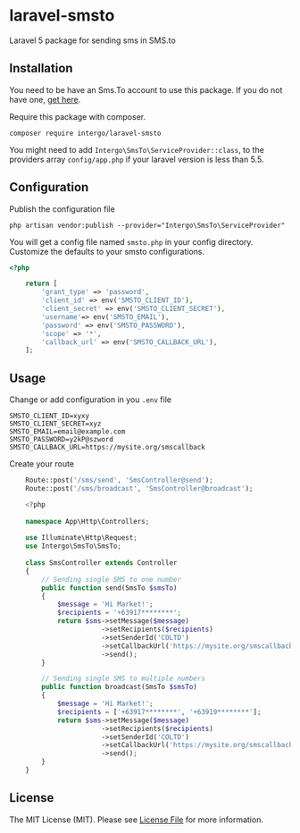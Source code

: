 # laravel-smsto
Laravel 5 package for sending sms in SMS.to


## Installation

You need to be have an Sms.To account to use this package. If you do not have one, [get here](https://sms.to).

Require this package with composer.

```shell
composer require intergo/laravel-smsto
```

You might need to add `Intergo\SmsTo\ServiceProvider::class`, to the providers array `config/app.php` if your laravel version is less than 5.5.

## Configuration

Publish the configuration file

```shell
php artisan vendor:publish --provider="Intergo\SmsTo\ServiceProvider"
```

You will get a config file named `smsto.php` in your config directory. Customize the defaults to your smsto configurations.


```php
<?php

	return [
	    'grant_type' => 'password',
	    'client_id' => env('SMSTO_CLIENT_ID'),
	    'client_secret' => env('SMSTO_CLIENT_SECRET'),
	    'username'=> env('SMSTO_EMAIL'),
	    'password' => env('SMSTO_PASSWORD'),
	    'scope' => '*',
	    'callback_url' => env('SMSTO_CALLBACK_URL'),
	];
```


## Usage

Change or add configuration in you `.env` file

```shell
SMSTO_CLIENT_ID=xyxy
SMSTO_CLIENT_SECRET=xyz
SMSTO_EMAIL=email@example.com
SMSTO_PASSWORD=y2kP@szword
SMSTO_CALLBACK_URL=https://mysite.org/smscallback
```

Create your route

```php
    Route::post('/sms/send', 'SmsController@send');
    Route::post('/sms/broadcast', 'SmsController@broadcast');
```

```php
    <?php
    
    namespace App\Http\Controllers;
    
    use Illuminate\Http\Request;
    use Intergo\SmsTo\SmsTo;
    
    class SmsController extends Controller
    {
    	// Sending single SMS to one number
        public function send(SmsTo $smsTo)
        {
            $message = 'Hi Market!';
            $recipients = '+63917********';
            return $sms->setMessage($message)
                       ->setRecipients($recipients)
                       ->setSenderId('COLTD')
                       ->setCallbackUrl('https://mysite.org/smscallback')
                       ->send();
        }

        // Sending single SMS to multiple numbers
        public function broadcast(SmsTo $smsTo)
        {
            $message = 'Hi Market!';
            $recipients = ['+63917********', '+63919********'];
            return $sms->setMessage($message)
                       ->setRecipients($recipients)
                       ->setSenderId('COLTD')
                       ->setCallbackUrl('https://mysite.org/smscallback')
                       ->send();
        }
    }
```


## License
The MIT License (MIT). Please see [License File](LICENSE.md) for more information.